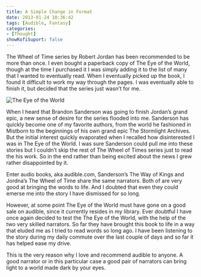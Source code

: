 ```yaml
---
title: A Simple Change in Format
date: 2013-01-24 10:36:42
tags: [Audible, Fantasy]
categories: 
- [Thought]
showKofiSuport: false
---
```

The Wheel of Time series by Robert Jordan has been recommended to be more than once.  I even bought a paperback copy of The Eye of the World, though at the time I purchased it I was simply adding it to the list of many that I wanted to eventually read.<!-- more --> When I eventually picked up the book, I found it difficult to work my way through the pages.  I was eventually able to finish it, but decided that the series just wasn’t for me.  

<div class="embedded-image-right">

![The Eye of the World](./simpleChangeFormat.jpg)

</div>

When I heard that Brandon Sanderson was going to finish Jordan’s grand epic, a new sense of desire for the series flooded into me.  Sanderson has quickly become one of my favorite authors, from the world he fashioned in Mistborn to the beginnings of his own grand epic The Stormlight Archives.  But the initial interest quickly evaporated when I recalled how disinterested I was in The Eye of the World.  I was sure Sanderson could pull me into these stories but I couldn’t skip the rest of The Wheel of Times series just to read the his work.  So in the end rather than being excited about the news I grew rather disappointed by it.  

Enter audio books, aka audible.com, Sanderson’s The Way of Kings and Jordna’s The Wheel of Time share the same narrators.  Both of are very good at bringing the words to life.  And I doubted that even they could emerse me into the story I have dismissed for so long.

However, at some point The Eye of the World must have gone on a good sale on audible, since it currently resides in my library.  Ever doubtful I have once again decided to test the The Eye of the World, with the help of the two very skilled narrators.  So far they have brought this book to life in a way that eluded me as I tried to read words so long ago.  I have been listening to the story during my daily commute over the last couple of days and so far it has helped ease my drive.  

This is the very reason why I love and recommend audible to anyone.  A good narrator or in this particular case a good pair of narrators can bring light to a world made dark by your eyes.